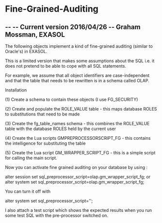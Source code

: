 # Fine-Grained-Auditing
--
-- Current version 2016/04/26
-- Graham Mossman, EXASOL
--

The following objects implement a kind of fine-grained auditing (similar to Oracle's) in EXASOL.

This is a limited version that makes some assumptions about the SQL 
i.e. it does not pretend to be able to cope with all SQL statements.

For example, we assume that all object identifiers are case-independent and that the table that needs to be rewritten 
is in a schema called OLAP.

Installation

(1) Create a schema to contain these objects (I use FG_SECURITY)

(2) Create and populate the ROLE_VALUE table - this maps database ROLES to substitutions that need to be made

(3) Create the fg_table_names schema - this combines the ROLE_VALUE table with the database ROLES held by the current user

(4) Create the Lua scripts GMPREPROCESSORSCRIPT_FG - this contains the intelligence for substituting the table

(5) Create the Lua script GM_WRAPPER_SCRIPT_FG - this is a simple script for calling the main script.

Now you can activate fine grained auditing on your database by using :

alter session set sql_preprocessor_script=olap.gm_wrapper_script_fg;
or
alter system set sql_preprocessor_script=olap.gm_wrapper_script_fg;

You can turn it off with 

alter system set sql_preprocessor_script='';

I also attach a test script which shows the expected results when you run some test SQL with the pre-processor switched on.

